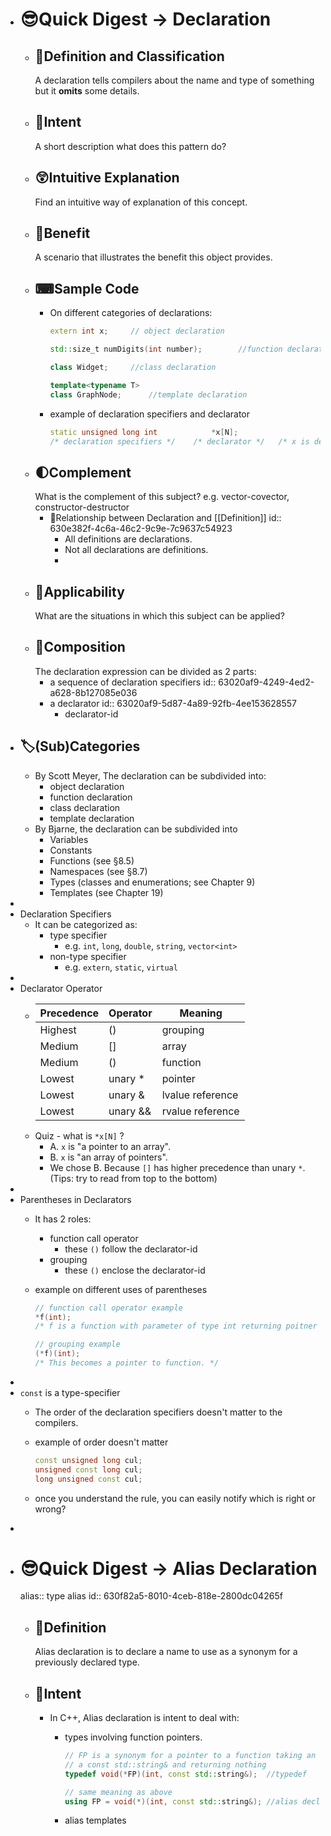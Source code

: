 - # 😎Quick Digest -> Declaration
	- ## 📝Definition and Classification
	  A declaration tells compilers about the name and type of something but it **omits** some details.
	- ## 🎯Intent
	   A short description what does this pattern do?
	- ## 😲Intuitive Explanation
	  Find an intuitive way of explanation of this concept.
	- ## 🚀Benefit
	   A scenario that illustrates the benefit this object provides.
	- ## ⌨Sample Code
		- On different categories of declarations:
		  
		  ``` c++
		  extern int x;		// object declaration
		  
		  std::size_t numDigits(int number);		//function declaration
		  
		  class Widget;		//class declaration
		  
		  template<typename T>
		  class GraphNode;		//template declaration
		  ```
		- example of declaration specifiers and declarator
		  
		  ``` c++
		  static unsigned long int            *x[N];
		  /* declaration specifiers */    /* declarator */   /* x is declarator-id */
		  ```
	- ## 🌓Complement
	  What is the complement of this subject? e.g. vector-covector, constructor-destructor
		- 📌Relationship between Declaration and [[Definition]]
		  id:: 630e382f-4c6a-46c2-9c9e-7c9637c54923
			- All definitions are declarations.
			- Not all declarations are definitions.
			-
	- ## 🤳Applicability
	   What are the situations in which this subject can be applied?
	- ## 🧪Composition
	  The declaration expression can be divided as 2 parts:
		- a sequence of declaration specifiers
		  id:: 63020af9-4249-4ed2-a628-8b127085e036
		- a declarator
		  id:: 63020af9-5d87-4a89-92fb-4ee153628557
			- declarator-id
- ## 🏷(Sub)Categories
	- By Scott Meyer, The declaration can be subdivided into:
		- object declaration
		- function declaration
		- class declaration
		- template declaration
	- By Bjarne, the declaration can be subdivided into
		- Variables
		- Constants
		- Functions (see §8.5)
		- Namespaces (see §8.7)
		- Types (classes and enumerations; see Chapter 9)
		- Templates (see Chapter 19)
-
- Declaration Specifiers
	- It can be categorized as:
		- type specifier
			- e.g. `int`, `long`, `double`, `string`, `vector<int>`
		- non-type specifier
			- e.g. `extern`, `static`, `virtual`
-
- Declarator Operator
	- | Precedence | Operator | Meaning |
	  | ---- | ---- | ---- |
	  | Highest | () | grouping |
	  | Medium | [] | array |
	  | Medium | () | function |
	  | Lowest | unary * | pointer |
	  | Lowest | unary & | lvalue reference |
	  | Lowest | unary && | rvalue reference |
	- Quiz - what is `*x[N]` ?
		- A. `x` is "a pointer to an array".
		- B. `x` is "an array of pointers".
		- We chose B. Because `[]` has higher precedence than unary `*`.  (Tips: try to read from top to the bottom)
-
- Parentheses in Declarators
	- It has 2 roles:
		- function call operator
			- these `()` follow the declarator-id
		- grouping
			- these `()` enclose the declarator-id
	- example on different uses of parentheses
	  
	  ``` c++
	  // function call operator example
	  *f(int);
	  /* f is a function with parameter of type int returning poitner */
	  
	  // grouping example
	  (*f)(int);
	  /* This becomes a pointer to function. */
	  ```
-
- `const` is a type-specifier
	- The order of the declaration specifiers doesn't matter to the compilers.
	- example of order doesn't matter
	  
	  ``` c++
	  const unsigned long cul;
	  unsigned const long cul;
	  long unsigned const cul;
	  ```
	- once you understand the rule, you can easily notify which is right or wrong?
-
- # 😎Quick Digest -> Alias Declaration
  alias:: type alias
  id:: 630f82a5-8010-4ceb-818e-2800dc04265f
	- ## 📝Definition
	  Alias declaration is to declare a name to use as a synonym for a previously declared type.
	- ## 🎯Intent
		- In C++, Alias declaration is intent to deal with:
			- types involving function pointers.
			  
			  ``` c++
			  // FP is a synonym for a pointer to a function taking an int and
			  // a const std::string& and returning nothing
			  typedef void(*FP)(int, const std::string&);  //typedef
			  
			  // same meaning as above
			  using FP = void(*)(int, const std::string&); //alias declaration is much simpler
			  ```
			- alias templates
			  
			  ``` c++
			  
			  ```